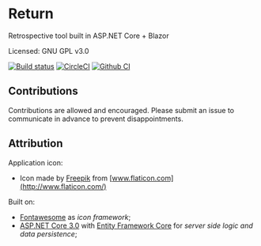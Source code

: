 # Return

Retrospective tool built in ASP.NET Core + Blazor

Licensed: GNU GPL v3.0

[![Build status](https://ci.appveyor.com/api/projects/status/TODO?svg=true)](https://ci.appveyor.com/project/Sebazzz/Return)
[![CircleCI](https://circleci.com/gh/Sebazzz/Return.svg?style=svg)](https://circleci.com/gh/Sebazzz/Return)
[![Github CI](https://github.com/sebazzz/Return/workflows/Continuous%20integration/badge.svg)](https://github.com/Sebazzz/Return/actions?workflow=Continuous+integration)

## Contributions

Contributions are allowed and encouraged. Please submit an issue to communicate in advance to prevent disappointments.

## Attribution

Application icon:

-   Icon made by [Freepik](https://www.flaticon.com/free-icon/rethink_69507) from [www.flaticon.com](http://www.flaticon.com/)

Built on:

-   [Fontawesome](http://fontawesome.io/) as _icon framework_;
-   [ASP.NET Core 3.0](https://dot.net) with [Entity Framework Core](https://docs.microsoft.com/en-us/ef/core/) for _server side logic and data persistence_;
